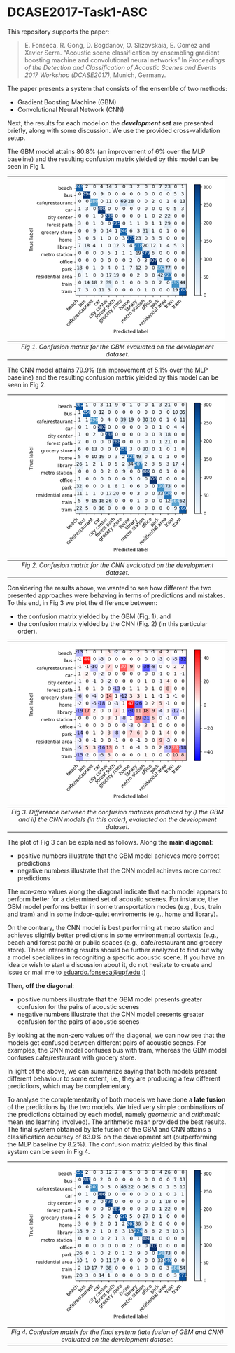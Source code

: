 # DCASE2017-Task1-ASC

This repository supports the paper:

>  E. Fonseca, R. Gong, D. Bogdanov, O. Slizovskaia, E. Gomez and Xavier Serra. “Acoustic scene classification by ensembling gradient boosting machine and convolutional neural networks” In *Proceedings of the Detection and Classification of Acoustic Scenes and Events 2017 Workshop (DCASE2017)*, Munich, Germany.

The paper presents a system that consists of the ensemble of two methods:
- Gradient Boosting Machine (GBM)
- Convolutional Neural Network (CNN)

Next, the results for each model on the _**development set**_ are presented briefly, along with some discussion. We use the provided cross-validation setup.

The GBM model attains 80.8% (an improvement of 6% over the MLP baseline) and the resulting confusion matrix yielded by this model can be seen in Fig 1.

| ![alt text](/figures/development_gbm_mine.png) |
|:---:|
| *Fig 1. Confusion matrix for the GBM evaluated on the development dataset.* |


The CNN model attains 79.9% (an improvement of 5.1% over the MLP baseline) and the resulting confusion matrix yielded by this model can be seen in Fig 2.

| ![alt text](/figures/development_cnns_mine.png) |
|:---:|
| *Fig 2. Confusion matrix for the CNN evaluated on the development dataset.* |

Considering the results above, we wanted to see how different the two presented approaches were behaving in terms of predictions and mistakes. To this end, in Fig 3 we plot the difference between:
- the confusion matrix yielded by the GBM (Fig. 1), and
- the confusion matrix yielded by the CNN (Fig. 2) (in this particular order).

| ![alt text](/figures/development_gbm-cnn.png) |
|:---:|
| *Fig 3. Difference between the confusion matrixes produced by i) the GBM and ii) the CNN models (in this order), evaluated on the development dataset.* |

The plot of Fig 3 can be explained as follows. Along the **main diagonal**:
- positive numbers illustrate that the GBM model achieves more correct predictions
- negative numbers illustrate that the CNN model achieves more correct predictions

The non-zero values along the diagonal indicate that each model appears to perform better for a determined set of acoustic scenes. For instance, the GBM model performs better in some transportation modes (e.g., bus, train and tram) and in some indoor-quiet enviroments (e.g., home and library). 

On the contrary, the CNN model is best performing at metro station and achieves slightly better predictions in some environmental contexts (e.g., beach and forest path) or public spaces (e.g., cafe/restaurant and grocery store). These interesting results should be further analyzed to find out why a model specializes in recogniting a specific acoustic scene. If you have an idea or wish to start a discussion about it, do not hesitate to create and issue or mail me to eduardo.fonseca@upf.edu :)

Then, **off the diagonal**: 
- positive numbers illustrate that the GBM model presents greater confusion for the pairs of acoustic scenes
- negative numbers illustrate that the CNN model presents greater confusion for the pairs of acoustic scenes

By looking at the non-zero values off the diagonal, we can now see that the models get confused between different pairs of acoustic scenes. For examples, the CNN model confuses bus with tram, whereas the GBM model confuses cafe/restaurant with grocery store.

In light of the above, we can summarize saying that both models present different behaviour to some extent, i.e., they are producing a few different predictions, which may be complementary.

To analyse the complementarity of both models we have done a **late fusion** of the predictions by the two models. We tried  very simple combinations of the predictions obtained by each model, namely _geometric_ and _arithmetic_ mean (no learning involved). The arithmetic mean provided the best results. The final system obtained by late fusion of the GBM and CNN attains a classification accuracy of 83.0% on the development set (outperforming the MLP baseline by 8.2%). The confusion matrix yielded by this final system can be seen in Fig 4.

| ![alt text](/figures/development_fusion_mine.png) |
|:---:|
| *Fig 4. Confusion matrix for the final system (late fusion of GBM and CNN) evaluated on the development dataset.* |





